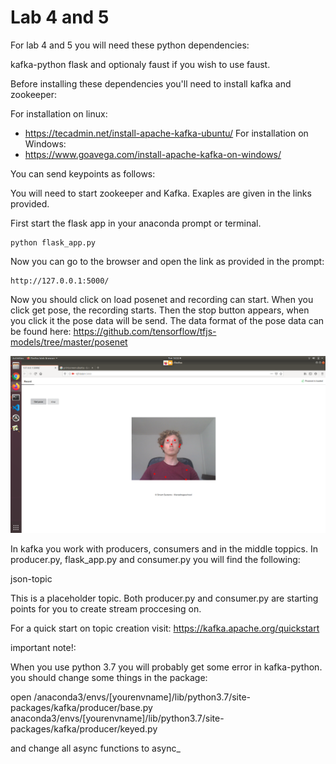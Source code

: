 # Lab 4 and 5

For lab 4 and 5 you will need these python dependencies:

kafka-python
flask
and optionaly faust if you wish to use faust.

Before installing these dependencies you'll need to install kafka and zookeeper:

For installation on linux:
- https://tecadmin.net/install-apache-kafka-ubuntu/
For installation on Windows:
- https://www.goavega.com/install-apache-kafka-on-windows/

You can send keypoints as follows:

You will need to start zookeeper and Kafka.
Exaples are given in the links provided. 

First start the flask app in your anaconda prompt or terminal.

```
python flask_app.py
```
Now you can go to the browser and open the link as provided in the prompt:

```
http://127.0.0.1:5000/ 
```
Now you should click on load posenet and recording can start.
When you click get pose, the recording starts.
Then the stop button appears, when you click it the pose data will be send.
The data format of the pose data can be found here: https://github.com/tensorflow/tfjs-models/tree/master/posenet

![](images/1.png)

In kafka you work with producers, consumers and in the middle toppics.
In producer.py, flask_app.py and consumer.py you will find the following:

json-topic

This is a placeholder topic. Both producer.py and consumer.py are starting points for you to create stream proccesing on. 

For a quick start on topic creation visit:
https://kafka.apache.org/quickstart

important note!:

When you use python 3.7 you will probably get some error in kafka-python. 
you should change some things in the package:

open /anaconda3/envs/[yourenvname]/lib/python3.7/site-packages/kafka/producer/base.py
anaconda3/envs/[yourenvname]/lib/python3.7/site-packages/kafka/producer/keyed.py


and change all async functions to async_ 
